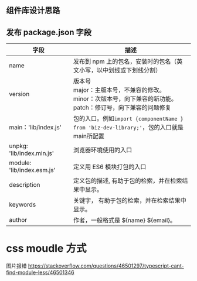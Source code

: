 ## 组件库设计思路
## 发布 package.json 字段
| 字段                  | 描述           | 
| --------------------- | -------------- |
| name        | 发布到 npm 上的包名，安装时的包名（英文小写，以中划线或下划线分割）     |
| version     | 版本号<br> major：主版本号，不兼容的修改。<br>minor：次版本号，向下兼容的新功能。 <br>patch：修订号，向下兼容的问题修复   |
| main：'lib/index.js'  | 包的入口。例如`import {componentName } from 'biz-dev-library;'`，包的入口就是main所配置 |
| unpkg: 'lib/index.min.js'  | 浏览器环境使用的入口 |
| module: 'lib/index.esm.js'  | 定义用 ES6 模块打包的入口 |
| description  | 定义包的描述, 有助于包的检索，并在检索结果中显示。 |
| keywords  | 关键字， 有助于包的检索，并在检索结果中显示。 |
| author | 作者，一般格式是 ${name} ${email}。 |


# css moudle 方式

图片报错
https://stackoverflow.com/questions/46501297/typescript-cant-find-module-less/46501346